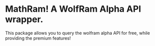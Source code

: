 # MathRam! A WolfRam Alpha API wrapper.

This package allows you to query the wolfram alpha API for free, while providing the premium features!
